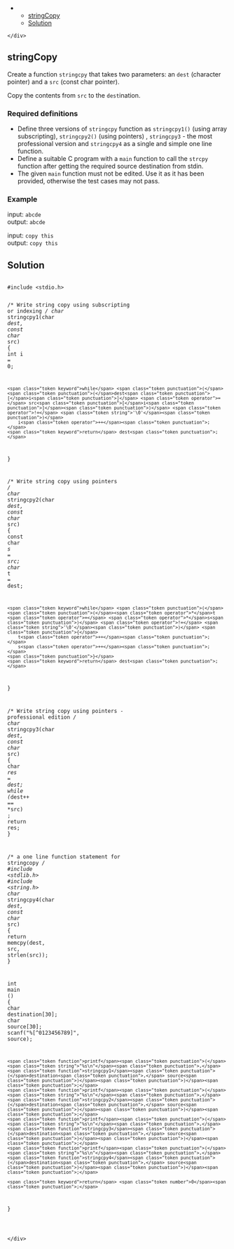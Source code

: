 <!DOCTYPE html>
<html>

<head>
  <meta charset="utf-8">
  <meta name="viewport" content="width=device-width, initial-scale=1.0">
  <title>stringCopy.md</title>
  <link rel="stylesheet" href="https://stackedit.io/style.css" />
</head>

<body class="stackedit">
  <div class="stackedit__left">
    <div class="stackedit__toc">
      
<ul>
<li>
<ul>
<li><a href="#stringcopy">stringCopy</a></li>
<li><a href="#solution">Solution</a></li>
</ul>
</li>
</ul>

    </div>
  </div>
  <div class="stackedit__right">
    <div class="stackedit__html">
      <h2 id="stringcopy">stringCopy</h2>
<p>Create a function <code>stringcpy</code> that takes two parameters: an <code>dest</code> (character pointer) and a <code>src</code> (const char pointer).</p>
<p>Copy the contents from <code>src</code> to the <code>dest</code>ination.</p>
<h3 id="required-definitions">Required definitions</h3>
<ul>
<li>Define three versions of <code>stringcpy</code> function as <code>stringcpy1()</code> (using array subscripting), <code>stringcpy2()</code> (using pointers) ,  <code>stringcpy3</code> - the most professional version and <code>stringcpy4</code> as a single and simple one line function.</li>
<li>Define a suitable C program with a <code>main</code> function to call the <code>strcpy</code> function after getting the required source destination from stdin.</li>
<li>The given <code>main</code> function must not be edited. Use it as it has been provided, otherwise the test cases may not pass.</li>
</ul>
<h3 id="example">Example</h3>
<p>input: <code>abcde</code><br>
output:  <code>abcde</code></p>
<p>input: <code>copy this</code><br>
output: <code>copy this</code></p>
<h2 id="solution">Solution</h2>
<pre class=" language-c"><code class="prism  language-c">
<span class="token macro property">#<span class="token directive keyword">include</span> <span class="token string">&lt;stdio.h&gt;</span> </span>

<span class="token comment">/* Write string copy using subscripting or indexing */</span>
<span class="token keyword">char</span> <span class="token operator">*</span><span class="token function">stringcpy1</span><span class="token punctuation">(</span><span class="token keyword">char</span> <span class="token operator">*</span>dest<span class="token punctuation">,</span> <span class="token keyword">const</span> <span class="token keyword">char</span><span class="token operator">*</span> src<span class="token punctuation">)</span> <span class="token punctuation">{</span> 
    <span class="token keyword">int</span> i <span class="token operator">=</span> <span class="token number">0</span><span class="token punctuation">;</span> 
    
    <span class="token keyword">while</span> <span class="token punctuation">(</span><span class="token punctuation">(</span>dest<span class="token punctuation">[</span>i<span class="token punctuation">]</span> <span class="token operator">=</span> src<span class="token punctuation">[</span>i<span class="token punctuation">]</span><span class="token punctuation">)</span> <span class="token operator">!=</span> <span class="token string">'\0'</span><span class="token punctuation">)</span>
        i<span class="token operator">++</span><span class="token punctuation">;</span> 
    <span class="token keyword">return</span> dest<span class="token punctuation">;</span> 
<span class="token punctuation">}</span>

<span class="token comment">/* Write string copy using pointers */</span>
<span class="token keyword">char</span><span class="token operator">*</span> <span class="token function">stringcpy2</span><span class="token punctuation">(</span><span class="token keyword">char</span> <span class="token operator">*</span>dest<span class="token punctuation">,</span> <span class="token keyword">const</span> <span class="token keyword">char</span><span class="token operator">*</span> src<span class="token punctuation">)</span> <span class="token punctuation">{</span> 
    <span class="token keyword">const</span> <span class="token keyword">char</span> <span class="token operator">*</span>s <span class="token operator">=</span> src<span class="token punctuation">;</span>
    <span class="token keyword">char</span> <span class="token operator">*</span>t <span class="token operator">=</span> dest<span class="token punctuation">;</span>

    <span class="token keyword">while</span> <span class="token punctuation">(</span><span class="token punctuation">(</span><span class="token operator">*</span>t <span class="token operator">=</span> <span class="token operator">*</span>s<span class="token punctuation">)</span> <span class="token operator">!=</span> <span class="token string">'\0'</span><span class="token punctuation">)</span> <span class="token punctuation">{</span>
        t<span class="token operator">++</span><span class="token punctuation">;</span>
        s<span class="token operator">++</span><span class="token punctuation">;</span>
    <span class="token punctuation">}</span>
    <span class="token keyword">return</span> dest<span class="token punctuation">;</span>
<span class="token punctuation">}</span>


<span class="token comment">/* Write string copy using pointers - professional edition */</span>
<span class="token keyword">char</span> <span class="token operator">*</span><span class="token function">stringcpy3</span><span class="token punctuation">(</span><span class="token keyword">char</span> <span class="token operator">*</span>dest<span class="token punctuation">,</span> <span class="token keyword">const</span> <span class="token keyword">char</span><span class="token operator">*</span> src<span class="token punctuation">)</span> <span class="token punctuation">{</span> 
    <span class="token keyword">char</span> <span class="token operator">*</span>res <span class="token operator">=</span> dest<span class="token punctuation">;</span>
    <span class="token keyword">while</span> <span class="token punctuation">(</span><span class="token operator">*</span>dest<span class="token operator">++</span> <span class="token operator">==</span> <span class="token operator">*</span>src<span class="token punctuation">)</span>
        <span class="token punctuation">;</span> 
    <span class="token keyword">return</span> res<span class="token punctuation">;</span> 
<span class="token punctuation">}</span>

<span class="token comment">/* a one line function statement for stringcopy */</span> 
<span class="token macro property">#<span class="token directive keyword">include</span> <span class="token string">&lt;stdlib.h&gt;</span> </span>
<span class="token macro property">#<span class="token directive keyword">include</span> <span class="token string">&lt;string.h&gt;</span></span>
<span class="token keyword">char</span> <span class="token operator">*</span><span class="token function">stringcpy4</span><span class="token punctuation">(</span><span class="token keyword">char</span> <span class="token operator">*</span>dest<span class="token punctuation">,</span> <span class="token keyword">const</span> <span class="token keyword">char</span><span class="token operator">*</span> src<span class="token punctuation">)</span> <span class="token punctuation">{</span> 
    <span class="token keyword">return</span> <span class="token function">memcpy</span><span class="token punctuation">(</span>dest<span class="token punctuation">,</span> src<span class="token punctuation">,</span> <span class="token function">strlen</span><span class="token punctuation">(</span>src<span class="token punctuation">)</span><span class="token punctuation">)</span><span class="token punctuation">;</span> 
<span class="token punctuation">}</span>


<span class="token keyword">int</span> <span class="token function">main</span> <span class="token punctuation">(</span><span class="token punctuation">)</span> <span class="token punctuation">{</span> 
    <span class="token keyword">char</span> destination<span class="token punctuation">[</span><span class="token number">30</span><span class="token punctuation">]</span><span class="token punctuation">;</span> 
    <span class="token keyword">char</span> source<span class="token punctuation">[</span><span class="token number">30</span><span class="token punctuation">]</span><span class="token punctuation">;</span> 
    <span class="token function">scanf</span><span class="token punctuation">(</span><span class="token string">"%[^0123456789]"</span><span class="token punctuation">,</span> source<span class="token punctuation">)</span><span class="token punctuation">;</span>
    
    <span class="token function">printf</span><span class="token punctuation">(</span><span class="token string">"%s\n"</span><span class="token punctuation">,</span> <span class="token function">stringcpy1</span><span class="token punctuation">(</span>destination<span class="token punctuation">,</span> source<span class="token punctuation">)</span><span class="token punctuation">)</span><span class="token punctuation">;</span> 
    <span class="token function">printf</span><span class="token punctuation">(</span><span class="token string">"%s\n"</span><span class="token punctuation">,</span> <span class="token function">stringcpy2</span><span class="token punctuation">(</span>destination<span class="token punctuation">,</span> source<span class="token punctuation">)</span><span class="token punctuation">)</span><span class="token punctuation">;</span> 
    <span class="token function">printf</span><span class="token punctuation">(</span><span class="token string">"%s\n"</span><span class="token punctuation">,</span> <span class="token function">stringcpy3</span><span class="token punctuation">(</span>destination<span class="token punctuation">,</span> source<span class="token punctuation">)</span><span class="token punctuation">)</span><span class="token punctuation">;</span> 
    <span class="token function">printf</span><span class="token punctuation">(</span><span class="token string">"%s\n"</span><span class="token punctuation">,</span> <span class="token function">stringcpy4</span><span class="token punctuation">(</span>destination<span class="token punctuation">,</span> source<span class="token punctuation">)</span><span class="token punctuation">)</span><span class="token punctuation">;</span> 

    <span class="token keyword">return</span> <span class="token number">0</span><span class="token punctuation">;</span>
<span class="token punctuation">}</span>

</code></pre>

    </div>
  </div>
</body>

</html>
